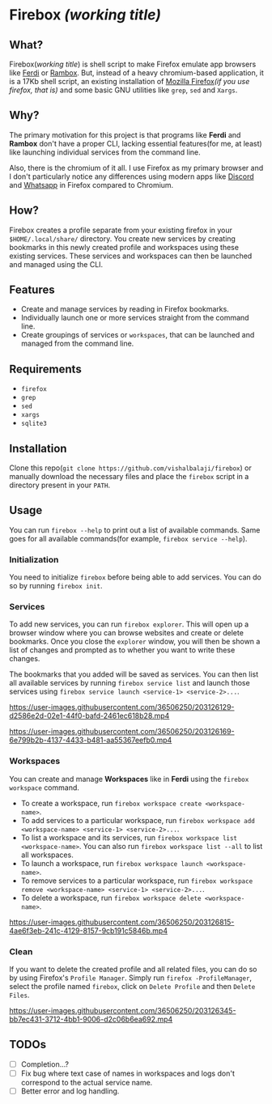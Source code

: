 # Firebox *(working title)*

## What?
Firebox(*working title*) is shell script to make Firefox emulate app browsers like [Ferdi](https://github.com/getferdi/ferdi) or [Rambox](https://rambox.app). But, instead of a  heavy chromium-based application, it is a 17Kb shell script, an existing installation of [Mozilla Firefox](https://www.mozilla.org/en-US/firefox/new/)*(if you use firefox, that is)* and some basic GNU utilities like `grep`, `sed` and `Xargs`.

## Why?

The primary motivation for this project is that programs like **Ferdi** and **Rambox** don't have a proper CLI, lacking essential features(for me, at least) like launching individual services from the command line.

Also, there is the chromium of it all. I use Firefox as my primary browser and I don't particularly notice any differences using modern apps like [Discord](https://discord.com) and [Whatsapp](https://web.whatsapp.com) in Firefox compared to Chromium.

## How?

Firebox creates a profile separate from your existing firefox in your `$HOME/.local/share/` directory. You create new services by creating bookmarks in this newly created profile and workspaces using these existing services. These services and workspaces can then be launched and managed using the CLI.

## Features

* Create and manage services by reading in Firefox bookmarks.
* Individually launch one or more services straight from the command line.
* Create groupings of services or `workspaces`, that can be launched and managed from the command line.

## Requirements

* `firefox`
* `grep`
* `sed`
* `xargs`
* `sqlite3`

## Installation

Clone this repo(`git clone https://github.com/vishalbalaji/firebox`) or manually download the necessary files and place the `firebox` script in a directory present in your `PATH`.

## Usage

You can run `firebox --help` to print out a list of available commands. Same goes for all available commands(for example, `firebox service --help`).

### Initialization

You need to initialize `firebox` before being able to add services. You can do so by running `firebox init`.

### Services

To add new services, you can run `firebox explorer`. This will open up a browser window where you can browse websites and create or delete bookmarks. Once you close the `explorer` window, you will then be shown a list of changes and prompted as to whether you want to write these changes.

The bookmarks that you added will be saved as services. You can then list all available services by running `firebox service list` and launch those services using `firebox service launch <service-1> <service-2>...`.

https://user-images.githubusercontent.com/36506250/203126129-d2586e2d-02e1-44f0-bafd-2461ec618b28.mp4

https://user-images.githubusercontent.com/36506250/203126169-6e799b2b-4137-4433-b481-aa55367eefb0.mp4

### Workspaces

You can create and manage **Workspaces** like in **Ferdi** using the `firebox workspace` command.

* To create a workspace, run `firebox workspace create <workspace-name>`.
* To add services to a particular workspace, run `firebox workspace add <workspace-name> <service-1> <service-2>...`.
* To list a workspace and its services, run `firebox workspace list <workspace-name>`. You can also run `firebox workspace list --all` to list all workspaces.
* To launch a workspace, run `firebox workspace launch <workspace-name>`.
* To remove services to a particular workspace, run `firebox workspace remove <workspace-name> <service-1> <service-2>...`.
* To delete a workspace, run `firebox workspace delete <workspace-name>`.

https://user-images.githubusercontent.com/36506250/203126815-4ae6f3eb-241c-4129-8157-9cb191c5846b.mp4

### Clean

If you want to delete the created profile and all related files, you can do so by using Firefox's `Profile Manager`. Simply run `firefox -ProfileManager`, select the profile named `firebox`, click on `Delete Profile` and then `Delete Files`.

https://user-images.githubusercontent.com/36506250/203126345-bb7ec431-3712-4bb1-9006-d2c06b6ea692.mp4

## TODOs

* [ ] Completion...?
* [ ] Fix bug where text case of names in workspaces and logs don't correspond to the actual service name.
* [ ] Better error and log handling.
